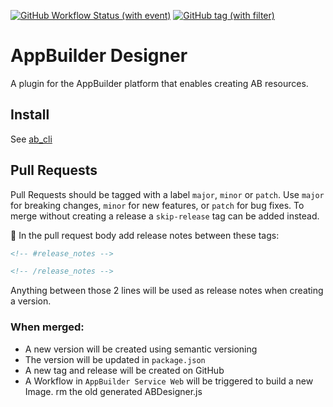 [![GitHub Workflow Status (with event)](https://img.shields.io/github/actions/workflow/status/digi-serve/plugin_ABDesigner/pr-merge-release.yml?logo=github&label=Build%20%26%20Test)](https://github.com/digi-serve/plugin_ABDesigner/actions/workflows/pr-merge-release.yml)
[![GitHub tag (with filter)](https://img.shields.io/github/v/tag/digi-serve/plugin_ABDesigner?logo=github&label=Latest%20Version)
](https://github.com/digi-serve/plugin_ABDesigner/releases)

# AppBuilder Designer
A plugin for the AppBuilder platform that enables creating AB resources.

## Install
See [ab_cli](https://github.com/digi-serve/ab-cli)

## Pull Requests
Pull Requests should be tagged with a label `major`, `minor` or `patch`. Use `major` for breaking changes, `minor` for new features, or `patch` for bug fixes. To merge without creating a release a `skip-release` tag can be added instead.

:pencil: In the pull request body add release notes between these tags:
```md
<!-- #release_notes -->

<!-- /release_notes --> 
```
Anything between those 2 lines will be used as release notes when creating a version.

### When merged:
 - A new version will be created using semantic versioning
 - The version will be updated in `package.json`
 - A new tag and release will be created on GitHub
 - A Workflow in `AppBuilder Service Web` will be triggered to build a new Image.
     rm the old generated ABDesigner.js